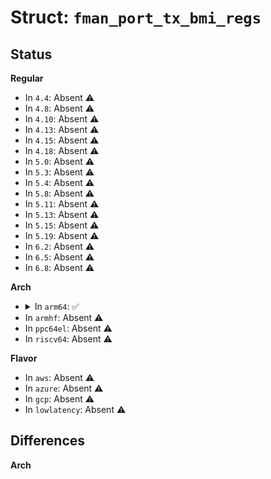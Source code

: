 # Struct: <code>fman_port_tx_bmi_regs</code>

## Status
<b>Regular</b>
<ul>
<li>
In <code>4.4</code>: Absent ⚠️
</li>
<li>
In <code>4.8</code>: Absent ⚠️
</li>
<li>
In <code>4.10</code>: Absent ⚠️
</li>
<li>
In <code>4.13</code>: Absent ⚠️
</li>
<li>
In <code>4.15</code>: Absent ⚠️
</li>
<li>
In <code>4.18</code>: Absent ⚠️
</li>
<li>
In <code>5.0</code>: Absent ⚠️
</li>
<li>
In <code>5.3</code>: Absent ⚠️
</li>
<li>
In <code>5.4</code>: Absent ⚠️
</li>
<li>
In <code>5.8</code>: Absent ⚠️
</li>
<li>
In <code>5.11</code>: Absent ⚠️
</li>
<li>
In <code>5.13</code>: Absent ⚠️
</li>
<li>
In <code>5.15</code>: Absent ⚠️
</li>
<li>
In <code>5.19</code>: Absent ⚠️
</li>
<li>
In <code>6.2</code>: Absent ⚠️
</li>
<li>
In <code>6.5</code>: Absent ⚠️
</li>
<li>
In <code>6.8</code>: Absent ⚠️
</li>
</ul>
<b>Arch</b>
<ul>
<li>
<details>
<summary>In <code>arm64</code>: ✅</summary>

```c
struct fman_port_tx_bmi_regs {
    u32 fmbm_tcfg;
    u32 fmbm_tst;
    u32 fmbm_tda;
    u32 fmbm_tfp;
    u32 fmbm_tfed;
    u32 fmbm_ticp;
    u32 fmbm_tfdne;
    u32 fmbm_tfca;
    u32 fmbm_tcfqid;
    u32 fmbm_tefqid;
    u32 fmbm_tfene;
    u32 fmbm_trlmts;
    u32 fmbm_trlmt;
    u32 reserved0034[14];
    u32 fmbm_tccb;
    u32 fmbm_tfne;
    u32 fmbm_tpfcm[2];
    u32 fmbm_tcmne;
    u32 reserved0080[96];
    u32 fmbm_tstc;
    u32 fmbm_tfrc;
    u32 fmbm_tfdc;
    u32 fmbm_tfledc;
    u32 fmbm_tfufdc;
    u32 fmbm_tbdc;
    u32 reserved0218[26];
    u32 fmbm_tpc;
    u32 fmbm_tpcp;
    u32 fmbm_tccn;
    u32 fmbm_ttuc;
    u32 fmbm_ttcquc;
    u32 fmbm_tduc;
    u32 fmbm_tfuc;
    u32 reserved029c[16];
    u32 fmbm_tdcfg[3];
    u32 fmbm_tgpr;
    u32 reserved0310[58];
};
```
</details>
</li>
<li>
In <code>armhf</code>: Absent ⚠️
</li>
<li>
In <code>ppc64el</code>: Absent ⚠️
</li>
<li>
In <code>riscv64</code>: Absent ⚠️
</li>
</ul>
<b>Flavor</b>
<ul>
<li>
In <code>aws</code>: Absent ⚠️
</li>
<li>
In <code>azure</code>: Absent ⚠️
</li>
<li>
In <code>gcp</code>: Absent ⚠️
</li>
<li>
In <code>lowlatency</code>: Absent ⚠️
</li>
</ul>

## Differences
<b>Arch</b>
<ul>
</ul>
